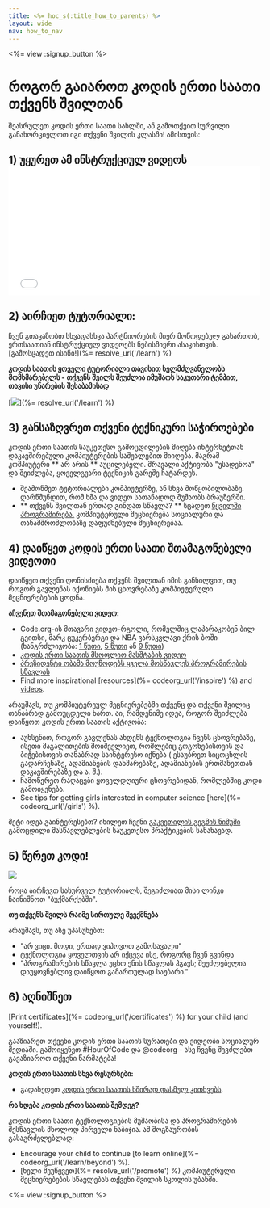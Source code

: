 ```yaml
---
title: <%= hoc_s(:title_how_to_parents) %>
layout: wide
nav: how_to_nav
---
```

<%= view :signup_button %>

# როგორ გაიაროთ კოდის ერთი საათი თქვენს შვილთან

შეასრულეთ კოდის ერთი საათი სახლში, ან გამოთქვით სურვილი განახორციელოთ იგი თქვენი შვილის კლასში! ამისთვის:

## 1) უყურეთ ამ ინსტრუქციულ ვიდეოს <iframe width="500" height="255" src="//www.youtube.com/embed/SrnvvWDm73k" frameborder="0" allowfullscreen mark="crwd-mark"></iframe> 

## 2) აირჩიეთ ტუტორიალი:

ჩვენ გთავაზობთ სხვადასხვა პარტნიორების მიერ მოწოდებულ გასართობ, ერთსაათიან ინსტრუქციულ ვიდეოებს ნებისმიერი ასაკისთვის. [გამოსცადეთ ისინი!](%= resolve_url('/learn') %)

**კოდის საათის ყოველი ტუტორიალი თავისით ხელმძღვანელობს მომხმარებელს - თქვენს შვილს შეუძლია იმუშაოს საკუთარი ტემპით, თავისი უნარების შესაბამისად**

[![](/images/fit-700/tutorials.png)](%= resolve_url('/learn') %)

## 3) განსაზღვრეთ თქვენი ტექნიკური საჭიროებები

კოდის ერთი საათის საუკეთესო გამოცდილების მიღება ინტერნეტთან დაკავშირებული კომპიუტერების საშუალებით მიიღება. მაგრამ კომპიუტერი ** არ არის ** აუცილებელი. მრავალი აქტივობა "უსადენოა" და შეიძლება, ყოველგვარი ტექნიკის გარეშე ჩატარდეს.

- შეამოწმეთ ტუტორიალები კომპიუტერზე, ან სხვა მოწყობილობაზე. დარწმუნდით, რომ ხმა და ვიდეო სათანადოდ მუშაობს ბრაუზერში.
- ** თქვენს შვილთან ერთად გინდათ სწავლა? ** სცადეთ [ წყვილში პროგრამირება.](http://www.ncwit.org/resources/pair-programming-box-power-collaborative-learning) კომპიუტერული მეცნიერება სოციალური და თანამშრომლობაზე დაფუძნებული მეცნიერებაა.

## 4) დაიწყეთ კოდის ერთი საათი შთამაგონებელი ვიდეოთი

დაიწყეთ თქვენი ღონისძიება თქვენს შვილთან იმის განხილვით, თუ როგორ გავლენას იქონიებს მის ცხოვრებაზე კომპიუტერული მეცნიერებების ცოდნა.

**აჩვენეთ შთამაგონებელი ვიდეო:**

- Code.org-ის მთავარი ვიდეო-რგოლი, რომელშიც ლაპარაკობენ ბილ გეითსი, მარკ ცუკერბერგი და NBA ვარსკვლავი ქრის ბოში (ხანგრძლივობა: [1 წუთი](https://www.youtube.com/watch?v=qYZF6oIZtfc), [5 წუთი](https://www.youtube.com/watch?v=nKIu9yen5nc) ან [9 წუთი](https://www.youtube.com/watch?v=dU1xS07N-FA))
- [კოდის ერთი საათის მსოფლიო მასშტაბის ვიდეო](https://www.youtube.com/watch?v=KsOIlDT145A)
- [პრეზიდენტი ობამა მოუწოდებს ყველა მოსწავლეს პროგრამირების სწავლას](https://www.youtube.com/watch?v=6XvmhE1J9PY)
- Find more inspirational [resources](%= codeorg_url('/inspire') %) and [videos](https://www.youtube.com/playlist?list=PLzdnOPI1iJNfpD8i4Sx7U0y2MccnrNZuP).

არაუშავს, თუ კომპიუტერეულ მეცნიერებებში თქვენც და თქვენი შვილიც თანაბრად გამოუცდელი ხართ. აი, რამდენიმე იდეა, როგორ შეიძლება დაიწყოთ კოდის ერთი საათის აქტივობა:

- აუხსენით, როგორ გავლენას ახდენს ტექნოლოგია ჩვენს ცხოვრებაზე, ისეთი მაგალითების მოიშველიეთ, რომლებიც გოგონებისთვის და ბიჭებისთვის თანაბრად საინტერესო იქნება ( ესაუბრეთ სიცოცხლის გადარჩენაზე, ადამიანების დახმარებაზე, ადამიანების ერთმანეთთან დაკავშირებაზე და ა. შ.).
- ჩამოწერეთ რაღაცები ყოველდღიური ცხოვრებიდან, რომლებშიც კოდი გამოიყენება.
- See tips for getting girls interested in computer science [here](%= codeorg_url('/girls') %).

მეტი იდეა გაინტერესებთ? იხილეთ ჩვენი [ გაკვეთილის გეგმის ნიმუში](/files/AfterschoolEducatorLessonPlanOutline.docx) გამოცდილი მასწავლებლების საუკეთესო პრაქტიკების სანახავად.

## 5) წერეთ კოდი!

<img src="/images/fit-700/tutorial-short-link.png" />

როცა აირჩევთ სასურველ ტუტორიალს, შეგიძლიათ მისი ლინკი ჩაინიშნოთ "ბუქმარქებში".

**თუ თქვენს შვილს რაიმე სირთულე შეექმნება**

არაუშავს, თუ ასე უპასუხებთ:

- "არ ვიცი. მოდი, ერთად ვიპოვოთ გამოსავალი"
- ტექნოლოგია ყოველთვის არ იქცევა ისე, როგორც ჩვენ გვინდა
- "პროგრამირების სწავლა უცხო ენის სწავლას ჰგავს; შეუძლებელია დაუყოვნებლივ დაიწყოთ გამართულად საუბარი."

## 6) აღნიშნეთ

[Print certificates](%= codeorg_url('/certificates') %) for your child (and yourself!).

გააზიარეთ თქვენი კოდის ერთი საათის სურათები და ვიდეობი სოციალურ მედიაში. გამოიყენეთ #HourOfCode და @codeorg - ასე ჩვენც შევძლებთ გავაზიაროთ თქვენი წარმატება!

**კოდის ერთი საათის სხვა რესურსები:**

- გადახედეთ [კოდის ერთი საათის ხშირად დასმულ კითხვებს](https://support.code.org/hc/en-us/categories/200147083-Hour-of-Code).

**რა ხდება კოდის ერთი საათის შემდეგ?**

კოდის ერთი საათი ტექნოლოგიების მუშაობისა და პროგრამირების შესწავლის მხოლოდ პირველი ნაბიჯია. ამ მოგზაურობის გასაგრძელებლად:

- Encourage your child to continue [to learn online](%= codeorg_url('/learn/beyond') %).
- [ხელი შეუწყვეთ](%= resolve_url('/promote') %) კომპიუტერული მეცნიერებების სწავლებას თქვენი შვილის სკოლის უბანში.

<%= view :signup_button %>